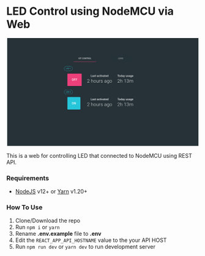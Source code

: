 # LED Control using NodeMCU via Web

<div align="center">
    <img src="preview.png" width=500>
</div>

This is a web for controlling LED that connected to NodeMCU using REST API.

### Requirements

* [NodeJS](https://nodejs.org/en/) v12+ or [Yarn](https://classic.yarnpkg.com/en/docs/install) v1.20+

### How To Use

1. Clone/Download the repo
2. Run `npm i` or `yarn`
3. Rename **.env.example** file to **.env**
4. Edit the `REACT_APP_API_HOSTNAME` value to the your API HOST
5. Run `npm run dev` or `yarn dev` to run development server
